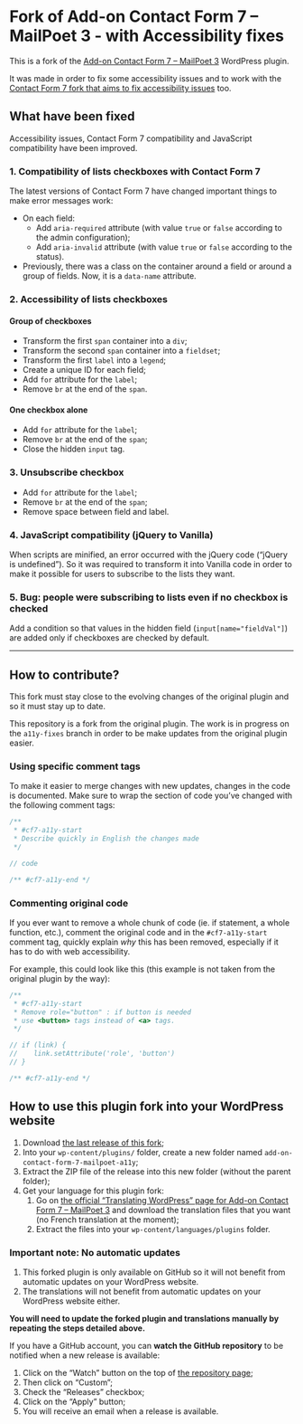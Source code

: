 # Fork of Add-on Contact Form 7 – MailPoet 3 - with Accessibility fixes

This is a fork of the [Add-on Contact Form 7 – MailPoet 3](https://fr.wordpress.org/plugins/add-on-contact-form-7-mailpoet/) WordPress plugin.

It was made in order to fix some accessibility issues and to work with the [Contact Form 7 fork that aims to fix accessibility issues](https://github.com/juliemoynat/contact-form-7/releases) too.

## What have been fixed

Accessibility issues, Contact Form 7 compatibility and JavaScript compatibility have been improved.

### 1. Compatibility of lists checkboxes with Contact Form 7

The latest versions of Contact Form 7 have changed important things to make error messages work:

- On each field: 
    - Add `aria-required` attribute (with value `true` or `false` according to the admin configuration);
    - Add `aria-invalid` attribute (with value `true` or `false` according to the status).
- Previously, there was a class on the container around a field or around a group of fields. Now, it is a `data-name` attribute.

### 2. Accessibility of lists checkboxes

#### Group of checkboxes

- Transform the first `span` container into a `div`;
- Transform the second `span` container into a `fieldset`;
- Transform the first `label` into a `legend`;
- Create a unique ID for each field;
- Add `for` attribute for the `label`;
- Remove `br` at the end of the `span`.

#### One checkbox alone

- Add `for` attribute for the `label`;
- Remove `br` at the end of the `span`;
- Close the hidden `input` tag.

### 3. Unsubscribe checkbox

- Add `for` attribute for the `label`;
- Remove `br` at the end of the `span`;
- Remove space between field and label.

### 4. JavaScript compatibility (jQuery to Vanilla)

When scripts are minified, an error occurred with the jQuery code (“jQuery is undefined”). So it was required to transform it into Vanilla code in order to make it possible for users to subscribe to the lists they want.

### 5. Bug: people were subscribing to lists even if no checkbox is checked

Add a condition so that values in the hidden field (`input[name="fieldVal"]`) are added only if checkboxes are checked by default.

---

## How to contribute?

This fork must stay close to the evolving changes of the original plugin and so it must stay up to date.

This repository is a fork from the original plugin. The work is in progress on the `a11y-fixes` branch in order to be make updates from the original plugin easier.

### Using specific comment tags

To make it easier to merge changes with new updates, changes in the code is documented. Make sure to wrap the section of code you’ve changed with the following comment tags:

```php
/**
 * #cf7-a11y-start
 * Describe quickly in English the changes made
 */

// code

/** #cf7-a11y-end */
```

### Commenting original code

If you ever want to remove a whole chunk of code (ie. if statement, a whole function, etc.), comment the original code and in the `#cf7-a11y-start` comment tag, quickly explain *why* this has been removed, especially if it has to do with web accessibility.

For example, this could look like this (this example is not taken from the original plugin by the way):

```javascript
/**
 * #cf7-a11y-start
 * Remove role="button" : if button is needed
 * use <button> tags instead of <a> tags.
 */

// if (link) {
//    link.setAttribute('role', 'button')
// }

/** #cf7-a11y-end */
```

## How to use this plugin fork into your WordPress website

1. Download [the last release of this fork](https://github.com/juliemoynat/fork-add-on-contact-form-7-mailpoet/releases);
1. Into your `wp-content/plugins/` folder, create a new folder named `add-on-contact-form-7-mailpoet-a11y`;
1. Extract the ZIP file of the release into this new folder (without the parent folder);
1. Get your language for this plugin fork:
	1. Go on [the official “Translating WordPress” page for Add-on Contact Form 7 – MailPoet 3](https://translate.wordpress.org/projects/wp-plugins/add-on-contact-form-7-mailpoet/language-packs/) and download the translation files that you want (no French translation at the moment);
	1. Extract the files into your `wp-content/languages/plugins` folder.

### Important note: No automatic updates

1. This forked plugin is only available on GitHub so it will not benefit from automatic updates on your WordPress website.
1. The translations will not benefit from automatic updates on your WordPress website either.

**You will need to update the forked plugin and translations manually by repeating the steps detailed above.**

If you have a GitHub account, you can **watch the GitHub repository** to be notified when a new release is available:

1. Click on the “Watch” button on the top of [the repository page](https://github.com/juliemoynat/fork-add-on-contact-form-7-mailpoet/);
1. Then click on “Custom”;
1. Check the “Releases” checkbox;
1. Click on the “Apply” button;
1. You will receive an email when a release is available.
